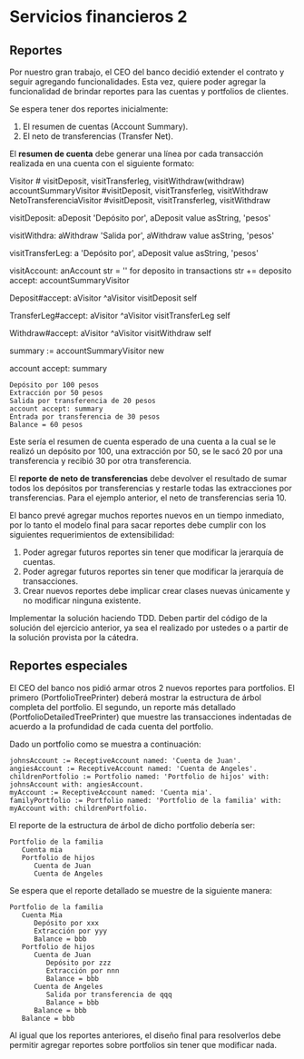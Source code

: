 # Servicios financieros 2

## Reportes

Por nuestro gran trabajo, el CEO del banco decidió extender el contrato y seguir agregando funcionalidades. Esta vez, quiere poder agregar la funcionalidad de brindar reportes para las cuentas y portfolios de clientes.

Se espera tener dos reportes inicialmente:

1. El resumen de cuentas (Account Summary).
2. El neto de transferencias (Transfer Net).

El **resumen de cuenta** debe generar una línea por cada transacción realizada en una cuenta con el siguiente formato:

Visitor # visitDeposit, visitTransferleg, visitWithdraw(withdraw)
	accountSummaryVisitor #visitDeposit, visitTransferleg, visitWithdraw
	NetoTransferenciaVisitor #visitDeposit, visitTransferleg, visitWithdraw

visitDeposit: aDeposit
	'Depósito por', aDeposit value asString, 'pesos'

visitWithdra: aWithdraw
	'Salida por', aWithdraw value asString, 'pesos'

visitTransferLeg: a
	'Depósito por', aDeposit value asString, 'pesos'


visitAccount: anAccount
	str = ''
	for deposito in transactions
		str += deposito accept: accountSummaryVisitor



Deposit#accept: aVisitor
	^aVisitor visitDeposit self

TransferLeg#accept: aVisitor
	^aVisitor visitTransferLeg self

Withdraw#accept: aVisitor
	^aVisitor visitWithdraw self


summary := accountSummaryVisitor new

account accept: summary

```
Depósito por 100 pesos
Extracción por 50 pesos
Salida por transferencia de 20 pesos
account accept: summary
Entrada por transferencia de 30 pesos
Balance = 60 pesos
```

Este sería el resumen de cuenta esperado de una cuenta a la cual se le realizó un depósito por 100, una extracción por 50, se le sacó 20 por una transferencia y recibió 30 por otra transferencia.

El **reporte de neto de transferencias** debe devolver el resultado de sumar todos los depósitos por transferencias y restarle todas las extracciones por transferencias. Para el ejemplo anterior, el neto de transferencias seria 10.

El banco prevé agregar muchos reportes nuevos en un tiempo inmediato, por lo tanto el modelo final para sacar reportes debe cumplir con los siguientes requerimientos de extensibilidad:

1. Poder agregar futuros reportes sin tener que modificar la jerarquía de cuentas.
2. Poder agregar futuros reportes sin tener que modificar la jerarquía de transacciones.
3. Crear nuevos reportes debe implicar crear clases nuevas únicamente y no modificar ninguna existente.

Implementar la solución haciendo TDD. Deben partir del código de la solución del ejercicio anterior, ya sea el realizado por ustedes o a partir de la solución provista por la cátedra.

## Reportes especiales

El CEO del banco nos pidió armar otros 2 nuevos reportes para portfolios. El primero (PortfolioTreePrinter) deberá mostrar la estructura de árbol completa del portfolio. El segundo, un reporte más detallado (PortfolioDetailedTreePrinter) que muestre las transacciones indentadas de acuerdo a la profundidad de cada cuenta del portfolio.

Dado un portfolio como se muestra a continuación:
```
johnsAccount := ReceptiveAccount named: 'Cuenta de Juan'.
angiesAccount := ReceptiveAccount named: 'Cuenta de Angeles'.
childrenPortfolio := Portfolio named: 'Portfolio de hijos' with: johnsAccount with: angiesAccount.
myAccount := ReceptiveAccount named: 'Cuenta mia'.
familyPortfolio := Portfolio named: 'Portfolio de la familia' with: myAccount with: childrenPortfolio.
```

El reporte de la estructura de árbol de dicho portfolio debería ser:
```
Portfolio de la familia
   Cuenta mia
   Portfolio de hijos
      Cuenta de Juan
      Cuenta de Angeles
```

Se espera que el reporte detallado se muestre de la siguiente manera:
```
Portfolio de la familia
   Cuenta Mia
      Depósito por xxx
      Extracción por yyy
      Balance = bbb
   Portfolio de hijos
      Cuenta de Juan
         Depósito por zzz
         Extracción por nnn
         Balance = bbb
      Cuenta de Angeles
         Salida por transferencia de qqq
         Balance = bbb
      Balance = bbb
   Balance = bbb
```

Al igual que los reportes anteriores, el diseño final para resolverlos debe permitir agregar reportes sobre portfolios sin tener que modificar nada.

